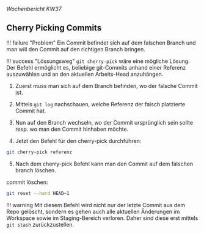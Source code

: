 *Wochenbericht KW37*

## Cherry Picking Commits

!!! failure "Problem"
    Ein Commit befindet sich auf dem falschen Branch und man will den Commit auf den richtigen Branch bringen.

!!! success "Lössungsweg"
    `git cherry-pick` wäre eine mögliche Lösung. Der Befehl ermöglicht es, beliebige git-Commits anhand einer Referenz auszuwählen und an den aktuellen Arbeits-Head anzuhängen.

1. Zuerst muss man sich auf dem Branch befinden, wo der falsche Commit ist.

2. Mittels `git log` nachschauen, welche Referenz der falsch platzierte Commit hat.

3. Nun auf den Branch wechseln, wo der Commit ursprünglich sein sollte resp. wo man den Commit hinhaben möchte.

4. Jetzt den Befehl für den cherry-pick durchführen:

```bash
git cherry-pick referenz
```

5. Nach dem cherry-pick Befehl kann man den Commit auf dem falschen branch löschen.

commit löschen:
```bash
git reset --hard HEAD~1
```

!!! warning
    Mit diesem Befehl wird nicht nur der letzte Commit aus dem Repo gelöscht, sondern es gehen auch alle aktuellen
    Änderungen im Workspace sowie im Staging-Bereich verloren. Daher sind diese erst mittels `git stash` zurückzustellen.
